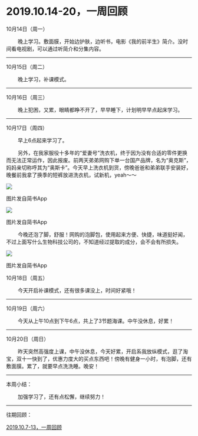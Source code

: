 
# 2019.10.14-20，一周回顾

10月14日（周一）

        晚上学习。敷面膜，开始边护肤，边听书，电影《我的前半生》简介。没时间看电视剧，可以通过听简介和分集内容。

---

10月15日（周二）  

        晚上学习，补课模式。  

---

10月16日（周三）  

        晚上犯困，又累，眼睛都睁不开了，早早睡下，计划明早早点起床学习。

---

10月17日（周四）  

        早上6点起来学习了。

        另外，在我家服役十多年的“爱妻号”洗衣机，终于因为没有合适的零件更换而无法正常运作，因此报废。前两天弟弟网购下单一台国产品牌，名为“奥克斯”，妈妈亲切称呼其为“奥斯卡”。今天早上洗衣机到货，傍晚爸爸和弟弟联手安装好，晚餐前我拿了换季的短裤放进洗衣机，试新机，yeah～～

![](http://upload-images.jianshu.io/upload_images/3910675-74fafe56d3bc3d79.jpg?imageMogr2/auto-orient/strip%7CimageView2/2/w/1080/q/50)  

图片发自简书App

![](http://upload-images.jianshu.io/upload_images/3910675-d1068dd7323f7b3d.jpg?imageMogr2/auto-orient/strip%7CimageView2/2/w/1080/q/50)  

图片发自简书App

        今晚还泡了脚，舒服！网购的泡脚包，使用起来方便、快捷，味道挺好闻，不过上面写什么生物科技公司的，不知道经过提取的成分，会不会有所损失。

![](http://upload-images.jianshu.io/upload_images/3910675-c3802a0085434121.jpg?imageMogr2/auto-orient/strip%7CimageView2/2/w/1080/q/50)  

图片发自简书App

10月18日（周五）

        今天开启补课模式，还有很多课没上，时间好紧哦！

---

10月19日（周六）

        今天从上午10点到下午6点，共上了3节题海课。中午没休息，好累！

---

10月20日（周日）

        昨天突然高强度上课，中午没休息，今天好累，开启系我放纵模式，逛了淘宝，双十一快到了，优惠力度大的买点东西吧！傍晚有健身一小时，有泡脚，还有敷面膜。累了，就要早点洗洗睡。晚安！

---

本周小结：

        加强学习了，还有点松懈，继续努力！

  

---

往期回顾：  

[2019.10.7-13，一周回顾](https://www.jianshu.com/p/fb27388ab6ff)